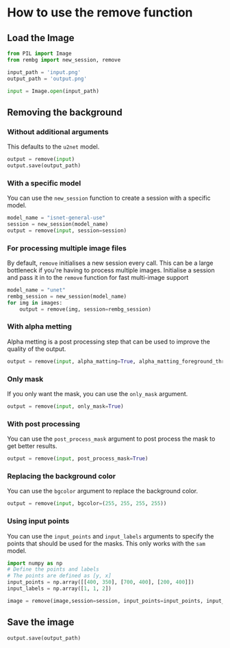# How to use the remove function

## Load the Image
```python
from PIL import Image
from rembg import new_session, remove

input_path = 'input.png'
output_path = 'output.png'

input = Image.open(input_path)
```
## Removing the background

### Without additional arguments
This defaults to the `u2net` model.
```python
output = remove(input)
output.save(output_path)
```

### With a specific model
You can use the `new_session` function to create a session with a specific model.
```python
model_name = "isnet-general-use"
session = new_session(model_name)
output = remove(input, session=session)
```

### For processing multiple image files
By default, `remove` initialises a new session every call. This can be a large bottleneck if you're having to process multiple images. Initialise a session and pass it in to the `remove` function for fast multi-image support
```python
model_name = "unet"
rembg_session = new_session(model_name)
for img in images:
    output = remove(img, session=rembg_session)
```


### With alpha metting
Alpha metting is a post processing step that can be used to improve the quality of the output.
```python
output = remove(input, alpha_matting=True, alpha_matting_foreground_threshold=270,alpha_matting_background_threshold=20, alpha_matting_erode_size=11)
```

### Only mask
If you only want the mask, you can use the `only_mask` argument.
```python
output = remove(input, only_mask=True)
```

### With post processing
You can use the `post_process_mask` argument to post process the mask to get better results.
```python
output = remove(input, post_process_mask=True)
```

### Replacing the background color
You can use the `bgcolor` argument to replace the background color.
```python
output = remove(input, bgcolor=(255, 255, 255, 255))
```

### Using input points
You can use the `input_points` and `input_labels` arguments to specify the points that should be used for the masks. This only works with the `sam` model.
```python
import numpy as np
# Define the points and labels
# The points are defined as [y, x]
input_points = np.array([[400, 350], [700, 400], [200, 400]])
input_labels = np.array([1, 1, 2])

image = remove(image,session=session, input_points=input_points, input_labels=input_labels)
```

## Save the image
```python
output.save(output_path)
```


